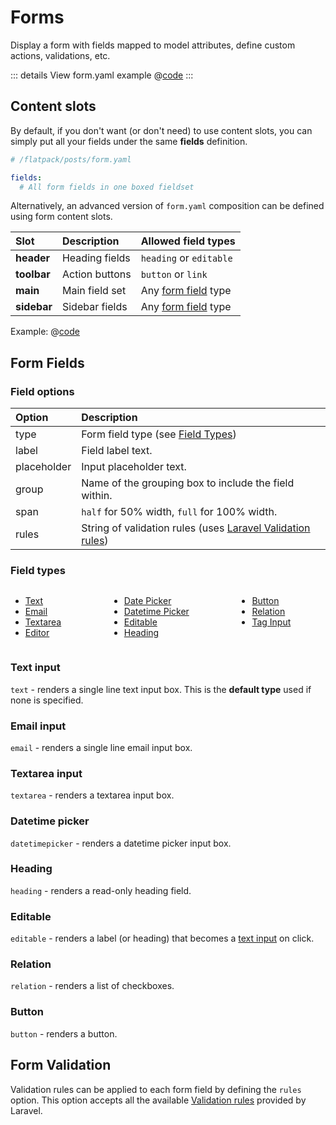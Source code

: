 # Forms

Display a form with fields mapped to model attributes, define custom actions, validations, etc.

::: details View form.yaml example
@[code](../examples/posts/advanced-form.yaml)
:::

## Content slots

By default, if you don't want (or don't need) to use content slots, you can simply put all your fields under the same **fields** definition.

```yaml
# /flatpack/posts/form.yaml

fields:
  # All form fields in one boxed fieldset
```

Alternatively, an advanced version of `form.yaml` composition can be defined using form content slots.

| Slot        | Description    | Allowed field types                 |
| :---------- | :------------- | :---------------------------------- |
| **header**  | Heading fields | `heading` or `editable`             |
| **toolbar** | Action buttons | `button` or `link`                  |
| **main**    | Main field set | Any [form field](#form-fields) type |
| **sidebar** | Sidebar fields | Any [form field](#form-fields) type |

Example:
@[code](../examples/form-slots.yaml)

## Form Fields

### Field options

| Option      | Description                                                                                                                      |
| :---------- | :------------------------------------------------------------------------------------------------------------------------------- |
| type        | Form field type (see [Field Types](#field-types))                                                                                |
| label       | Field label text.                                                                                                                |
| placeholder | Input placeholder text.                                                                                                          |
| group       | Name of the grouping box to include the field within.                                                                            |
| span        | `half` for 50% width, `full` for 100% width.                                                                                     |
| rules       | String of validation rules (uses [Laravel Validation rules](https://laravel.com/docs/8.x/validation#available-validation-rules)) |

### Field types

<div class="columns"><div class="column">

- [Text](#text-input)
- [Email](#email-input)
- [Textarea](#textarea-input)
- [Editor](#editor)

</div><div class="column">

- [Date Picker](#date-picker)
- [Datetime Picker](#datetime-picker)
- [Editable](#editable)
- [Heading](#heading)

</div><div class="column">

- [Button](#button)
- [Relation](#relation)
- [Tag Input](#taginput)

</div></div>

### Text input

`text` - renders a single line text input box. This is the **default type** used if none is specified.

### Email input

`email` - renders a single line email input box.

### Textarea input

`textarea` - renders a textarea input box.

### Datetime picker

`datetimepicker` - renders a datetime picker input box.

### Heading

`heading` - renders a read-only heading field.

### Editable

`editable` - renders a label (or heading) that becomes a [text input](#text-input) on click.

### Relation

`relation` - renders a list of checkboxes.

### Button

`button` - renders a button.

## Form Validation

Validation rules can be applied to each form field by defining the `rules` option.
This option accepts all the available [Validation rules](https://laravel.com/docs/9.x/validation#available-validation-rules)
provided by Laravel.
